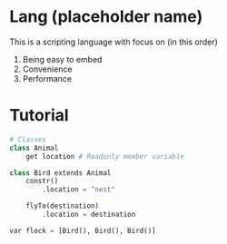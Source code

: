 # Lang (placeholder name)

This is a scripting language with focus on (in this order)
1. Being easy to embed
2. Convenience
3. Performance

# Tutorial
```python
# Classes
class Animal
	get location # Readonly member variable

class Bird extends Animal
	constr()
		.location = "nest"

	flyTo(destination)
		.location = destination

var flock = [Bird(), Bird(), Bird()]

```
